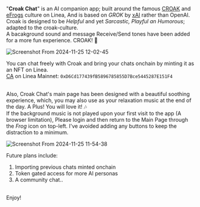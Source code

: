 "**Croak Chat**" is an AI companion app; built around the famous [CROAK](https://croakonlinea.eth.limo/) and [eFrogs](https://efrogs.eth.limo/) culture on Linea, 
And is based on _GROK_ by [xAI](https://x.ai/) rather than OpenAI.
Croak is designed to be _Helpful_ and yet _Sarcastic, Playful an Humorous_; adapted to the croak-culture.
<br/>A bacakground sound and message Receive/Send tones have been added for a more fun experience. CROAK! 🐸<br/>

![Screenshot From 2024-11-25 12-02-45](https://github.com/user-attachments/assets/d8c285d2-0703-4b56-9479-786c9cb0915b)

You can chat freely with Croak and bring your chats onchain by minting it as an NFT on Linea.
<br/>[CA](https://lineascan.build/token/0xd6cd177439fb5896785855d7bce5445287e151f4) on Linea Mainnet: ``0xD6Cd177439fB5896785855D7Bce5445287E151F4``<br/><br/>

Also, Croak Chat's main page has been designed with a beautiful soothing experience, which, you may also use as your relaxation music at the end of the day. A Plus! You will love it! 🎶
<br/>If the background music is not played upon your first visit to the app (A browser limitation), Please login and then return to the Main Page through the _Frog_ icon on top-left. I've avoided adding any buttons to keep the distraction to a minimum.<br/>

![Screenshot From 2024-11-25 11-54-38](https://github.com/user-attachments/assets/652be287-85d5-45e3-8941-1584dd350039)

Future plans include:
1) Importing previous chats minted onchain
2) Token gated access for more AI personas
3) A community chat..

<br/>Enjoy!
